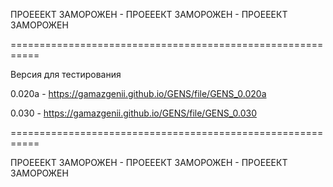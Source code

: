 ПРОЕЕЕКТ ЗАМОРОЖЕН - ПРОЕЕЕКТ ЗАМОРОЖЕН - ПРОЕЕЕКТ ЗАМОРОЖЕН

===========================================================

Версия для тестирования

0.020a - https://gamazgenii.github.io/GENS/file/GENS_0.020a

0.030 - https://gamazgenii.github.io/GENS/file/GENS_0.030

===========================================================

ПРОЕЕЕКТ ЗАМОРОЖЕН - ПРОЕЕЕКТ ЗАМОРОЖЕН - ПРОЕЕЕКТ ЗАМОРОЖЕН